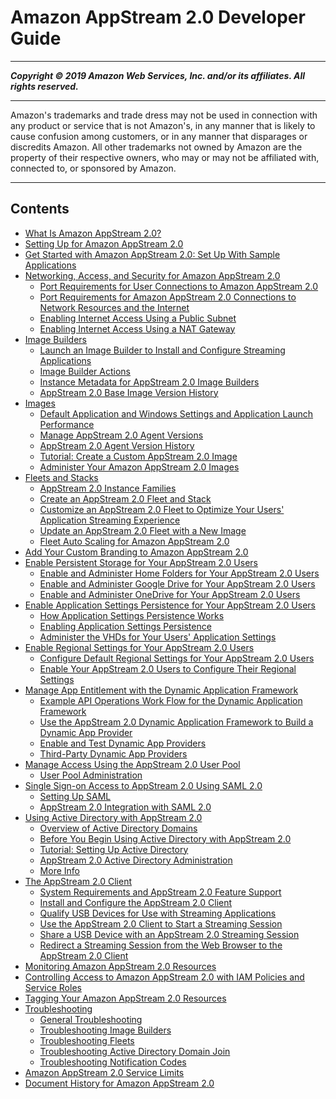 # Amazon AppStream 2.0 Developer Guide

-----
*****Copyright &copy; 2019 Amazon Web Services, Inc. and/or its affiliates. All rights reserved.*****

-----
Amazon's trademarks and trade dress may not be used in 
     connection with any product or service that is not Amazon's, 
     in any manner that is likely to cause confusion among customers, 
     or in any manner that disparages or discredits Amazon. All other 
     trademarks not owned by Amazon are the property of their respective
     owners, who may or may not be affiliated with, connected to, or 
     sponsored by Amazon.

-----
## Contents
+ [What Is Amazon AppStream 2.0?](what-is-appstream.md)
+ [Setting Up for Amazon AppStream 2.0](setting-up.md)
+ [Get Started with Amazon AppStream 2.0: Set Up With Sample Applications](getting-started.md)
+ [Networking, Access, and Security for Amazon AppStream 2.0](managing-network.md)
   + [Port Requirements for User Connections to Amazon AppStream 2.0](appstream2-port-requirements-users.md)
   + [Port Requirements for Amazon AppStream 2.0 Connections to Network Resources and the Internet](appstream2-port-requirements-appstream2.md)
   + [Enabling Internet Access Using a Public Subnet](managing-network-internet-default.md)
   + [Enabling Internet Access Using a NAT Gateway](managing-network-internet-manual.md)
+ [Image Builders](managing-image-builders.md)
   + [Launch an Image Builder to Install and Configure Streaming Applications](tutorial-image-builder-create.md)
   + [Image Builder Actions](managing-image-builders-actions.md)
   + [Instance Metadata for AppStream 2.0 Image Builders](user-instance-metadata-image-builders.md)
   + [AppStream 2.0 Base Image Version History](base-image-version-history.md)
+ [Images](managing-images.md)
   + [Default Application and Windows Settings and Application Launch Performance](customizing-appstream-images.md)
   + [Manage AppStream 2.0 Agent Versions](base-images-agent.md)
   + [AppStream 2.0 Agent Version History](agent-software-versions.md)
   + [Tutorial: Create a Custom AppStream 2.0 Image](tutorial-image-builder.md)
   + [Administer Your Amazon AppStream 2.0 Images](administer-images.md)
+ [Fleets and Stacks](managing-stacks-fleets.md)
   + [AppStream 2.0 Instance Families](instance-types.md)
   + [Create an AppStream 2.0 Fleet and Stack](set-up-stacks-fleets.md)
   + [Customize an AppStream 2.0 Fleet to Optimize Your Users' Application Streaming Experience](customize-fleets.md)
   + [Update an AppStream 2.0 Fleet with a New Image](update-fleets-new-image.md)
   + [Fleet Auto Scaling for Amazon AppStream 2.0](autoscaling.md)
+ [Add Your Custom Branding to Amazon AppStream 2.0](branding.md)
+ [Enable Persistent Storage for Your AppStream 2.0 Users](persistent-storage.md)
   + [Enable and Administer Home Folders for Your AppStream 2.0 Users](home-folders.md)
   + [Enable and Administer Google Drive for Your AppStream 2.0 Users](google-drive.md)
   + [Enable and Administer OneDrive for Your AppStream 2.0 Users](onedrive.md)
+ [Enable Application Settings Persistence for Your AppStream 2.0 Users](app-settings-persistence.md)
   + [How Application Settings Persistence Works](how-it-works-app-settings-persistence.md)
   + [Enabling Application Settings Persistence](enabling-app-settings-persistence.md)
   + [Administer the VHDs for Your Users' Application Settings](administer-app-settings-vhds.md)
+ [Enable Regional Settings for Your AppStream 2.0 Users](configure-regional-settings-admins-users.md)
   + [Configure Default Regional Settings for Your AppStream 2.0 Users](configure-default-regional-settings.md)
   + [Enable Your AppStream 2.0 Users to Configure Their Regional Settings](regional-settings.md)
+ [Manage App Entitlement with the Dynamic Application Framework](manage-app-entitlement.md)
   + [Example API Operations Work Flow for the Dynamic Application Framework](manage-app-entitlement-sample-api-workflow.md)
   + [Use the AppStream 2.0 Dynamic Application Framework to Build a Dynamic App Provider](build-dynamic-app-provider.md)
   + [Enable and Test Dynamic App Providers](enable-test-dynamic-app-providers.md)
   + [Third-Party Dynamic App Providers](third-party-dynamic-app-providers.md)
+ [Manage Access Using the AppStream 2.0 User Pool](user-pool.md)
   + [User Pool Administration](user-pool-admin.md)
+ [Single Sign-on Access to AppStream 2.0 Using SAML 2.0](external-identity-providers.md)
   + [Setting Up SAML](external-identity-providers-setting-up-saml.md)
   + [AppStream 2.0 Integration with SAML 2.0](external-identity-providers-further-info.md)
+ [Using Active Directory with AppStream 2.0](active-directory.md)
   + [Overview of Active Directory Domains](active-directory-overview.md)
   + [Before You Begin Using Active Directory with AppStream 2.0](active-directory-prerequisites.md)
   + [Tutorial: Setting Up Active Directory](active-directory-directory-setup.md)
   + [AppStream 2.0 Active Directory Administration](active-directory-admin.md)
   + [More Info](active-directory-more-info.md)
+ [The AppStream 2.0 Client](client-application.md)
   + [System Requirements and AppStream 2.0 Feature Support](client-system-requirements-feature-support.md)
   + [Install and Configure the AppStream 2.0 Client](install-configure-client.md)
   + [Qualify USB Devices for Use with Streaming Applications](qualify-usb-devices.md)
   + [Use the AppStream 2.0 Client to Start a Streaming Session](use-client-start-streaming-session.md)
   + [Share a USB Device with an AppStream 2.0 Streaming Session](share-usb-devices-with-session.md)
   + [Redirect a Streaming Session from the Web Browser to the AppStream 2.0 Client](redirect-streaming-session-from-web-to-client.md)
+ [Monitoring Amazon AppStream 2.0 Resources](monitoring.md)
+ [Controlling Access to Amazon AppStream 2.0 with IAM Policies and Service Roles](controlling-access.md)
+ [Tagging Your Amazon AppStream 2.0 Resources](tagging-basic.md)
+ [Troubleshooting](troubleshooting.md)
   + [General Troubleshooting](troubleshooting-general.md)
   + [Troubleshooting Image Builders](troubleshooting-image-builder.md)
   + [Troubleshooting Fleets](troubleshooting-fleets.md)
   + [Troubleshooting Active Directory Domain Join](troubleshooting-active-directory.md)
   + [Troubleshooting Notification Codes](troubleshooting-notification-codes.md)
+ [Amazon AppStream 2.0 Service Limits](limits.md)
+ [Document History for Amazon AppStream 2.0](doc-history.md)